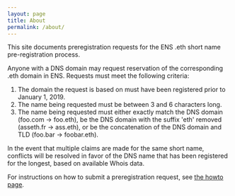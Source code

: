 ```yaml
---
layout: page
title: About
permalink: /about/
---
```

This site documents preregistration requests for the ENS .eth short name pre-registration process.

Anyone with a DNS domain may request reservation of the corresponding .eth domain in ENS. Requests must meet the following criteria:

 1. The domain the request is based on must have been registered prior to January 1, 2019.
 2. The name being requested must be between 3 and 6 characters long.
 3. The name being requested must either exactly match the DNS domain (foo.com -> foo.eth), be the DNS domain with the suffix 'eth' removed (asseth.fr -> ass.eth), or be the concatenation of the DNS domain and TLD (foo.bar -> foobar.eth).

In the event that multiple claims are made for the same short name, conflicts will be resolved in favor of the DNS name that has been registered for the longest, based on available Whois data.

For instructions on how to submit a preregistration request, see [the howto page](../howto/).
